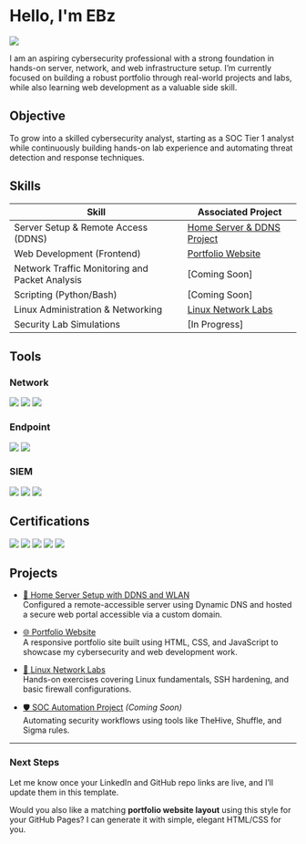 # Hello, I'm EBz
<a href="https://linkedin.com/in/yourusername"><img src="https://img.shields.io/badge/-LinkedIn-0072b1?&style=for-the-badge&logo=linkedin&logoColor=white" /></a>

I am an aspiring cybersecurity professional with a strong foundation in hands-on server, network, and web infrastructure setup. I’m currently focused on building a robust portfolio through real-world projects and labs, while also learning web development as a valuable side skill.

## Objective

To grow into a skilled cybersecurity analyst, starting as a SOC Tier 1 analyst while continuously building hands-on lab experience and automating threat detection and response techniques.

## Skills

| Skill                                         | Associated Project |
|-----------------------------------------------|----------------------------|
| Server Setup & Remote Access (DDNS)           | <a href="https://github.com/yourusername/remote-server-ddns-wlan-setup">Home Server & DDNS Project</a> |
| Web Development (Frontend)                    | <a href="https://github.com/yourusername/portfolio-site">Portfolio Website</a> |
| Network Traffic Monitoring and Packet Analysis | [Coming Soon] |
| Scripting (Python/Bash)                       | [Coming Soon] |
| Linux Administration & Networking             | <a href="https://github.com/yourusername/linux-network-labs">Linux Network Labs</a> |
| Security Lab Simulations                      | [In Progress] |

## Tools

### Network
<div>
    <img src="https://img.shields.io/badge/-Wireshark-1679A7?&style=for-the-badge&logo=Wireshark&logoColor=white" />
    <img src="https://img.shields.io/badge/-Suricata-EF3B2D?&style=for-the-badge&logo=Suricata&logoColor=white" />
    <img src="https://img.shields.io/badge/-Zeek-777BB4?&style=for-the-badge&logo=Zeek&logoColor=white" />
</div>

### Endpoint
<div>
    <img src="https://img.shields.io/badge/-Microsoft_Defender_for_Endpoint-00A4EF?&style=for-the-badge&logo=Microsoft&logoColor=white" />
    <img src="https://img.shields.io/badge/-Velociraptor-4B275F?&style=for-the-badge&logo=Velociraptor&logoColor=white" />
</div>

### SIEM
<div>
    <img src="https://img.shields.io/badge/-Microsoft_Sentinel-0078D4?&style=for-the-badge&logo=Microsoft&logoColor=white" />
    <img src="https://img.shields.io/badge/-Splunk-000000?&style=for-the-badge&logo=Splunk&logoColor=white" />
    <img src="https://img.shields.io/badge/-Elastic-005571?&style=for-the-badge&logo=Elastic&logoColor=white" />
</div>

## Certifications
<div>
<img src="https://img.shields.io/badge/-Security%2B-FF0000?&style=for-the-badge&logo=CompTIA&logoColor=white" />
<img src="https://img.shields.io/badge/-Network%2B-007ACC?&style=for-the-badge&logo=CompTIA&logoColor=white" />
<img src="https://img.shields.io/badge/-A%2B-4D4D4D?&style=for-the-badge&logo=CompTIA&logoColor=white" />
<img src="https://img.shields.io/badge/-CDSA-006400?&style=for-the-badge&logoColor=white" />
<img src="https://img.shields.io/badge/-CCD-000080?&style=for-the-badge&logoColor=white" />
</div>

## Projects

- [🔐 Home Server Setup with DDNS and WLAN](https://github.com/yourusername/remote-server-ddns-wlan-setup)  
  Configured a remote-accessible server using Dynamic DNS and hosted a secure web portal accessible via a custom domain.

- [🌐 Portfolio Website](https://github.com/yourusername/portfolio-site)  
  A responsive portfolio site built using HTML, CSS, and JavaScript to showcase my cybersecurity and web development work.

- [🔧 Linux Network Labs](https://github.com/yourusername/linux-network-labs)  
  Hands-on exercises covering Linux fundamentals, SSH hardening, and basic firewall configurations.

- [🛡️ SOC Automation Project](#) *(Coming Soon)*  
  Automating security workflows using tools like TheHive, Shuffle, and Sigma rules.

---

### Next Steps
Let me know once your LinkedIn and GitHub repo links are live, and I’ll update them in this template.

Would you also like a matching **portfolio website layout** using this style for your GitHub Pages? I can generate it with simple, elegant HTML/CSS for you.

